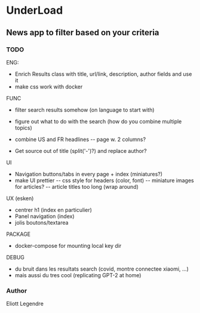 # UnderLoad

## News app to filter based on your criteria


### TODO
ENG:
- Enrich Results class with title, url/link, description, author fields and use it
- make css work with docker

FUNC
- filter search results somehow (on language to start with)

- figure out what to do with the search (how do you combine multiple topics)

- combine US and FR headlines
-- page w. 2 columns?

- Get source out of title (split('-')?) and replace author?

UI
- Navigation buttons/tabs in every page + index (miniatures?)
- make UI prettier
-- css style for headers (color, font)
-- miniature images for articles?
-- article titles too long (wrap around)

UX (esken)
- centrer h1 (index en particulier)
- Panel navigation (index)
- jolis boutons/textarea

PACKAGE
- docker-compose for mounting local key dir
 

DEBUG
- du bruit dans les resultats search (covid, montre connectee xiaomi, ...)
- mais aussi du tres cool (replicating GPT-2 at home)

### Author 
Eliott Legendre 

